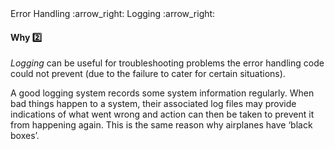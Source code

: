 <link rel="stylesheet" href="{{baseUrl}}/css/textbook.css">

<div class="website-content">

<div id="path">Error Handling :arrow_right: Logging :arrow_right:</div>

<div id="title">

#### Why :two:

</div>

<div id="body">

_Logging_ can be useful for troubleshooting problems the error handling code could not prevent (due to the failure to cater for certain situations).

A good logging system records some system information regularly. When bad things happen to a system, their associated log files may provide indications of what went wrong and action can then be taken to prevent it from happening again. This is the same reason why airplanes have ‘black boxes’.

</div>

<div id="extras">

<include src="exercises.md" />

<div>

</div>
